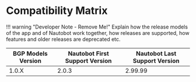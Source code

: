 # Compatibility Matrix

!!! warning "Developer Note - Remove Me!"
    Explain how the release models of the app and of Nautobot work together, how releases are supported, how features and older releases are deprecated etc.

| BGP Models Version | Nautobot First Support Version | Nautobot Last Support Version |
| ------------- | -------------------- | ------------- |
| 1.0.X         | 2.0.3                | 2.99.99        |
